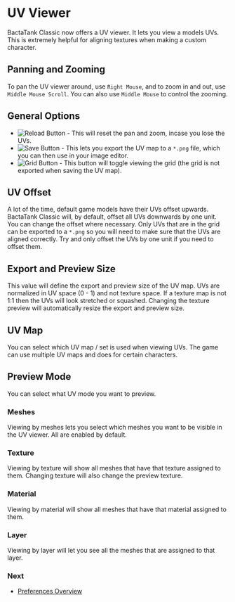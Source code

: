 # UV Viewer
BactaTank Classic now offers a UV viewer. It lets you view a models UVs. This is extremely helpful for aligning textures when making a custom character.

## Panning and Zooming
To pan the UV viewer around, use `Right Mouse`, and to zoom in and out, use `Middle Mouse Scroll`. You can also use `Middle Mouse` to control the zooming.

## General Options
- ![Reload Button](https://i.imgur.com/pIoKp7B.png) - This will reset the pan and zoom, incase you lose the UVs.
- ![Save Button](https://i.imgur.com/4unEPH8.png) - This lets you export the UV map to a `*.png` file, which you can then use in your image editor.
- ![Grid Button](https://i.imgur.com/zd2WKVX.png) - This button will toggle viewing the grid (the grid is not exported when saving the UV map).

## UV Offset
A lot of the time, default game models have their UVs offset upwards. BactaTank Classic will, by default, offset all UVs downwards by one unit. You can change the offset where necessary. Only UVs that are in the grid can be exported to a `*.png` so you will need to make sure that the UVs are aligned correctly. Try and only offset the UVs by one unit if you need to offset them.

## Export and Preview Size
This value will define the export and preview size of the UV map. UVs are normalized in UV space (0 - 1) and not texture space. If a texture map is not 1:1 then the UVs will look stretched or squashed. Changing the texture preview will automatically resize the export and preview size.

## UV Map
You can select which UV map / set is used when viewing UVs. The game can use multiple UV maps and does for certain characters.

## Preview Mode
You can select what UV mode you want to preview.

### Meshes
Viewing by meshes lets you select which meshes you want to be visible in the UV viewer. All are enabled by default.

### Texture
Viewing by texture will show all meshes that have that texture assigned to them. Changing texture will also change the preview texture.

### Material
Viewing by material will show all meshes that have that material assigned to them.

### Layer
Viewing by layer will let you see all the meshes that are assigned to that layer.

### Next
- [Preferences Overview](preferences.md)